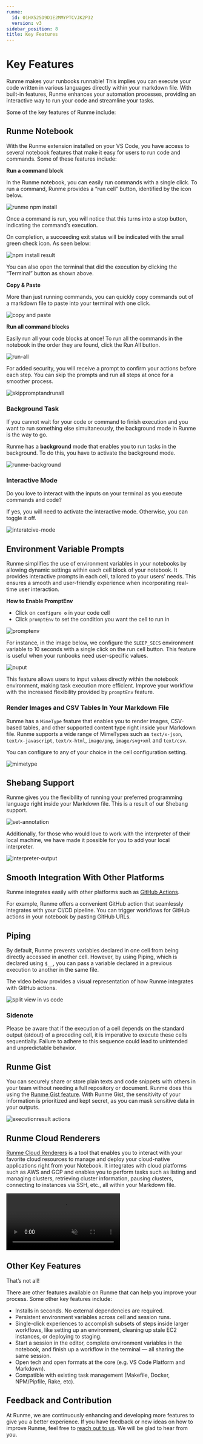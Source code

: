 ```yaml
---
runme:
  id: 01HX525D9D1E2MMYPTCVJK2P32
  version: v3
sidebar_position: 8
title: Key Features
---
```


# Key Features

Runme makes your runbooks runnable! This implies you can execute your code written in various languages directly within your markdown file. With built-in features, Runme enhances your automation processes, providing an interactive way to run your code and streamline your tasks.

Some of the key features of Runme include:

## **Runme Notebook**

With the Runme extension installed on your VS Code, you have access to several notebook features that make it easy for users to run code and commands. Some of these features include:

**Run a command block**

In the Runme notebook, you can easily run commands with a single click. To run a command, Runme provides a “run cell” button, identified by the icon below.

![runme npm install](../../static/img/runme-npm-install.png)

Once a command is run, you will notice that this turns into a stop button, indicating the command’s execution.

On completion, a succeeding exit status will be indicated with the small green check icon. As seen below:

![npm install result](../../static/img/runme-npm.png)

You can also open the terminal that did the execution by clicking the “Terminal” button as shown above.

**Copy & Paste**

More than just running commands, you can quickly copy commands out of a markdown file to paste into your terminal with one click.

![copy and paste](../../static/img/runme-copy.png)

**Run all command blocks**

Easily run all your code blocks at once! To run all the commands in the notebook in the order they are found, click the Run All button.

![run-all](../../static/img/runme-run-all.png)

For added security, you will receive a prompt to confirm your actions before each step. You can skip the prompts and run all steps at once for a smoother process.

![skippromptandrunall](../../static/img/skippromptandrunall.png)

### Background Task

If you cannot wait for your code or command to finish execution and you want to run something else simultaneously, the background mode in Runme is the way to go.

Runme has a **background** mode that enables you to run tasks in the background. To do this, you have to activate the background mode.

![runme-background](../../static/img/runme-background.png)

### Interactive Mode

Do you love to interact with the inputs on your terminal as you execute commands and code?

If yes, you will need to activate the interactive mode. Otherwise, you can toggle it off.

![interatcive-mode](../../static/img/runme-interactive.png)

## **Environment Variable Prompts**

Runme simplifies the use of environment variables in your notebooks by allowing dynamic settings within each cell block of your notebook. It provides interactive prompts in each cell, tailored to your users' needs. This ensures a smooth and user-friendly experience when incorporating real-time user interaction.

**How to Enable PromptEnv**

- Click on  `configure ⚙️` in your code cell
- Click `promptEnv` to set the condition you want the cell to run in

![promptenv](../../static/img/getting-started/promptsenv.png)

For instance, in the image below, we configure the `SLEEP_SECS` environment variable to 10 seconds with a single click on the run cell button. This feature is useful when your runbooks need user-specific values.

![ouput](../../static/img/getting-started/promptenv-output.png)

This feature allows users to input values directly within the notebook environment, making task execution more efficient. Improve your workflow with the increased flexibility provided by `promptEnv` feature.

### Render Images and CSV Tables In Your Markdown File

Runme has a `MimeType` feature that enables you to render images, CSV-based tables, and other supported content type right inside your Markdown file. Runme supports a wide range of MimeTypes such as `text/x-json`, `text/x-javascript`, `text/x-html`, `image/png`, `image/svg+xml` and `text/csv`.

You can configure to any of your choice in the cell configuration setting.

![mimetype](../../static/img/mimetype.png)

## **Shebang Support**

Runme gives you the flexibility of running your preferred programming language right inside your Markdown file. This is a result of our Shebang support.

![set-annotation](../../static/img/interpreterruby.png)

Additionally, for those who would love to work with the interpreter of their local machine, we have made it possible for you to add your local interpreter.

![interpreter-output](../../static/img/interpreter-output.png)

## Smooth Integration With Other Platforms

Runme integrates easily with other platforms such as [GitHub Actions](https://docs.runme.dev/integrations/embed-github-action).

For example, Runme offers a convenient GitHub action that seamlessly integrates with your CI/CD pipeline. You can trigger workflows for GitHub actions in your notebook by pasting GitHub URLs.

## Piping

By default, Runme prevents variables declared in one cell from being directly accessed in another cell. However, by using Piping, which is declared using `$__`, you can pass a variable declared in a previous execution to another in the same file.

The video below provides a visual representation of how Runme integrates with GitHub actions.

![split view in vs code](../../static/img/last-cell-result.gif)

### Sidenote

Please be aware that if the execution of a cell depends on the standard output (stdout) of a preceding cell, it is imperative to execute these cells sequentially. Failure to adhere to this sequence could lead to unintended and unpredictable behavior.

## **Runme Gist**

You can securely share or store plain texts and code snippets with others in your team without needing a full repository or document. Runme does this using the [Runme Gist feature](../configuration/runme-gist). With Runme Gist, the sensitivity of your information is prioritized and kept secret, as you can mask sensitive data in your outputs.

![executionresult actions](../../static/img/how-runme-works/runme-cells-execution-result-actions.png)

## **Runme Cloud Renderers**

[Runme Cloud Renderers](../integrations/cloud-render/index.md) is a tool that enables you to interact with your favorite cloud resources to manage and deploy your cloud-native applications right from your Notebook. It integrates with cloud platforms such as AWS and GCP and enables you to perform tasks such as listing and managing clusters, retrieving cluster information, pausing clusters, connecting to instances via SSH, etc., all within your Markdown file.

<video autoPlay loop muted playsInline controls>
  <source src="/videos/runme-revision-cloudrun.mp4" type="video/mp4" />
  <source src="/videos/runme-revision-cloudrun.webm" type="video/webm" />
  <source src="../../../static/videos/runme-revision-cloudrun.mp4" type="video/mp4" />
</video>

## **Other Key Features**

That’s not all!

There are other features available on Runme that can help you improve your process. Some other key features include:

- Installs in seconds. No external dependencies are required.
- Persistent environment variables across cell and session runs.
- Single-click experiences to accomplish subsets of steps inside larger workflows, like setting up an environment, cleaning up stale EC2 instances, or deploying to staging.
- Start a session in the editor, complete environment variables in the notebook, and finish up a workflow in the terminal — all sharing the same session.
- Open tech and open formats at the core (e.g. VS Code Platform and Markdown).
- Compatible with existing task management (Makefile, Docker, NPM/Pipfile, Rake, etc).

## **Feedback and Contribution**

At Runme, we are continuously enhancing and developing more features to give you a better experience. If you have feedback or new ideas on how to improve Runme, feel free to [reach out to us](https://github.com/stateful/runme?tab=readme-ov-file#feedback). We will be glad to hear from you.
